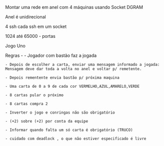 Montar uma rede em anel com 4 máquinas usando Socket DGRAM

Anel é unidirecional

4 ssh cada ssh em um socket

1024 até 65000 - portas

Jogo Uno

Regras  -
    - Jogador com bastão faz a jogada
    
    - Depois de escolher a carta, enviar uma mensagem informado a jogada:
    Mensagem deve dar toda a volta no anel e voltar p/ remetente.
    
    - Depois rementente envia bastão p/ próxima maquina
    
    - Uma carta de 0 a 9 de cada cor VERMELHO,AZUL,AMARELO,VERDE
    
    - 8 cartas pular o próximo
    
    - 8 cartas compra 2
    
    - Inverter o jogo e conringas não são obrigatório
    
    - (+2) sobre (+2) por conta da equipe
    
    - Informar quando falta um só carta é obrigatório (TRUCO)
    
    - cuidado com deadlock , o que não estiver especificado é livre
    